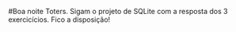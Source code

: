 #Boa noite Toters.
Sigam o projeto de SQLite com  a resposta dos 3 exercicícios.
Fico a disposição!
